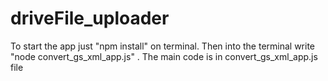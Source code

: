 # driveFile_uploader

To start the app just "npm install" on terminal. Then into the terminal write "node convert_gs_xml_app.js" . The main code is in convert_gs_xml_app.js file
